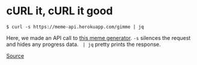 # cURL it, cURL it good

```
$ curl -s https://meme-api.herokuapp.com/gimme | jq
```

Here, we made an API call to [this meme generator](https://meme-api.herokuapp.com/gimme). `-s` silences the request and hides any progress data. ` | jq` pretty prints the response.

[Source](https://til.hashrocket.com/posts/utpch45mba-pretty-print-json-responses-from-curl-part-2)